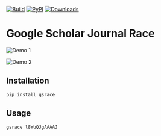 [![Build](https://img.shields.io/github/workflow/status/faridrashidi/google-scholar-journal-race/CI/main?label=build&logo=githubactions&logoColor=FFFFFF&style=flat-square)](https://github.com/faridrashidi/google-scholar-journal-race/actions?query=workflow%3ACI)
[![PyPI](https://img.shields.io/pypi/v/gsrace?logo=PyPi&logoColor=FFFFFF&style=flat-square&color=orange)](https://pypi.org/project/gsrace)
[![Downloads](https://img.shields.io/badge/dynamic/json?logo=PyPi&logoColor=FFFFFF&style=flat-square&color=blue&label=downloads&query=%24.total_downloads&url=https%3A%2F%2Fapi.pepy.tech%2Fapi%2Fprojects%2Fgsrace)](https://pepy.tech/project/gsrace)

# Google Scholar Journal Race

![Demo 1](https://user-images.githubusercontent.com/2772503/151423387-cc2c20a2-e8ce-4613-8ed4-82b5a6ffdaac.gif)

![Demo 2](https://user-images.githubusercontent.com/2772503/151365715-795e3598-457f-4570-a213-d402a85f2aec.gif)

## Installation

```
pip install gsrace
```

## Usage

```
gsrace l8WuQJgAAAAJ
```
